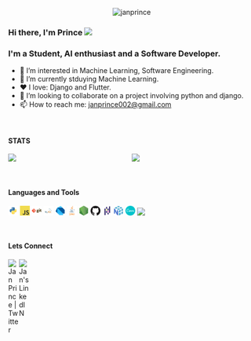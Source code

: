 <p align="center"> <img src="https://komarev.com/ghpvc/?username=janprince&label=Profile%20views&color=0e75b6&style=flat" alt="janprince" /> </p>

### Hi there, I'm Prince <img src="https://media.giphy.com/media/hvRJCLFzcasrR4ia7z/giphy.gif" width="25px">

### I'm a Student, AI enthusiast and a Software Developer.

- 👀 I’m interested in Machine Learning, Software Engineering.
- 🌱 I’m currently stduying Machine Learning.
- ❤️ I love: Django and Flutter.
- 💞️ I’m looking to collaborate on a project involving python and django.
- 📫 How to reach me: janprince002@gmail.com

<br />

#### STATS
<a href="https://github.com/janprince">
  <img align="left" src="https://github-readme-stats.vercel.app/api/top-langs/?username=janprince&layout=compact&theme=prussian&count_private=true&langs_count=10" />
</a>

<p align="center">
<img src="https://github-readme-streak-stats.herokuapp.com/?user=janprince&theme=prussian">
</p>
<br />

#### Languages and Tools

<code><img height="20" src="https://raw.githubusercontent.com/github/explore/80688e429a7d4ef2fca1e82350fe8e3517d3494d/topics/python/python.png"></code>
<code><img height="20" src="https://raw.githubusercontent.com/github/explore/80688e429a7d4ef2fca1e82350fe8e3517d3494d/topics/javascript/javascript.png"></code>
<code><img height="20" src="https://raw.githubusercontent.com/github/explore/80688e429a7d4ef2fca1e82350fe8e3517d3494d/topics/git/git.png"></code>
<code><img height="20" src="https://raw.githubusercontent.com/github/explore/80688e429a7d4ef2fca1e82350fe8e3517d3494d/topics/mysql/mysql.png"></code>
<code><img height="20" src="https://raw.githubusercontent.com/github/explore/80688e429a7d4ef2fca1e82350fe8e3517d3494d/topics/dart/dart.png"></code>
<code><img height="20" src="https://raw.githubusercontent.com/github/explore/80688e429a7d4ef2fca1e82350fe8e3517d3494d/topics/java/java.png"></code>
<code><img height="20" src="https://raw.githubusercontent.com/github/explore/80688e429a7d4ef2fca1e82350fe8e3517d3494d/topics/nodejs/nodejs.png"></code>
<code><img height="20" src="https://raw.githubusercontent.com/github/explore/80688e429a7d4ef2fca1e82350fe8e3517d3494d/topics/github/github.png"></code>
<code><img height="20" src="https://github.com/devicons/devicon/blob/master/icons/pandas/pandas-original.svg"></code>
<code><img height="20" src="https://github.com/devicons/devicon/blob/master/icons/numpy/numpy-original.svg"></code>
<code><img height="20" src="https://github.com/devicons/devicon/blob/master/icons/canva/canva-original.svg"></code>
<code><img height="20" src="https://raw.githubusercontent.com/github/explore/5c058a388828bb5fde0bcafd4bc867b5bb3f26f3/topics/sklearn/sklearn.png"></code>

<br />

#### Lets Connect
<a href="https://twitter.com/janprince">
  <img align="left" alt="Jan Prince | Twitter" width="22px" src="https://raw.githubusercontent.com/peterthehan/peterthehan/master/assets/twitter.svg" />
</a>
<a href="www.linkedin.com/in/janprince">
  <img align="left" alt="Jan's LinkedIN" width="22px" src="https://raw.githubusercontent.com/peterthehan/peterthehan/master/assets/linkedin.svg" />
</a>

<!---
JanPrince/JanPrince is a ✨ special ✨ repository because its `README.md` (this file) appears on your GitHub profile.
You can click the Preview link to take a look at your changes.
--->
